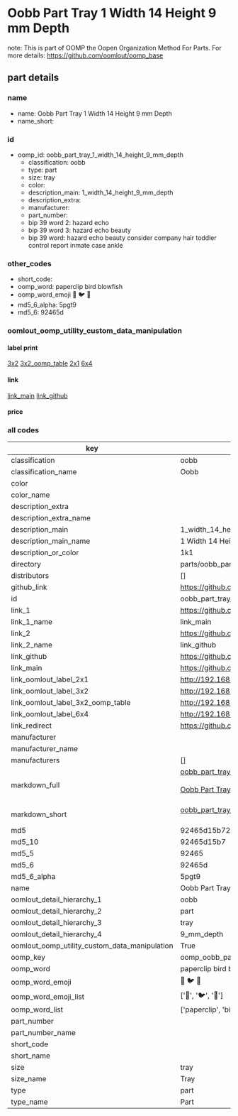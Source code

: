 # Oobb Part Tray 1 Width 14 Height 9 mm Depth  

note: This is part of OOMP the Oopen Organization Method For Parts. For more details: https://github.com/oomlout/oomp_base

##  part details
  







### name
* name: Oobb Part Tray 1 Width 14 Height 9 mm Depth
* name_short: 
### id
* oomp_id: oobb_part_tray_1_width_14_height_9_mm_depth
  * classification: oobb
  * type: part
  * size: tray
  * color: 
  * description_main: 1_width_14_height_9_mm_depth
  * description_extra: 
  * manufacturer: 
  * part_number: 
  * bip 39 word 2: hazard echo
  * bip 39 word 3: hazard echo beauty
  * bip 39 word: hazard echo beauty consider company hair toddler control report inmate case ankle

### other_codes
* short_code: 
* oomp_word: paperclip bird blowfish
* oomp_word_emoji :paperclip: :bird: :blowfish:
* md5_6_alpha: 5pgt9
* md5_6: 92465d






### oomlout_oomp_utility_custom_data_manipulation
#### label print
[3x2](http://192.168.1.245:1112/?label=oomp%205pgt9)
[3x2_oomp_table](http://192.168.1.108:1112/?label=oomp%205pgt9)
[2x1](http://192.168.1.242:1112/?label=oomp%205pgt9)
[6x4](http://192.168.1.55:1112/?label=oomp%205pgt9)    

#### link

[link_main](https://github.com/oomlout/oomlout_oomp_version_1_messy/tree/main/parts/oobb_part_tray_1_width_14_height_9_mm_depth) [link_github](https://github.com/oomlout/oomlout_oomp_version_1_messy/tree/main/parts/oobb_part_tray_1_width_14_height_9_mm_depth)                             

#### price







### all codes 
| key | value |  
| --- | --- |  
| classification | oobb |  
| classification_name | Oobb |  
| color |  |  
| color_name |  |  
| description_extra |  |  
| description_extra_name |  |  
| description_main | 1_width_14_height_9_mm_depth |  
| description_main_name | 1 Width 14 Height 9 mm Depth |  
| description_or_color | 1k1 |  
| directory | parts/oobb_part_tray_1_width_14_height_9_mm_depth |  
| distributors | [] |  
| github_link | https://github.com/oomlout/oomlout_oomp_part_src/tree/main/parts/oobb_part_tray_1_width_14_height_9_mm_depth |  
| id | oobb_part_tray_1_width_14_height_9_mm_depth |  
| link_1 | https://github.com/oomlout/oomlout_oomp_version_1_messy/tree/main/parts/oobb_part_tray_1_width_14_height_9_mm_depth |  
| link_1_name | link_main |  
| link_2 | https://github.com/oomlout/oomlout_oomp_version_1_messy/tree/main/parts/oobb_part_tray_1_width_14_height_9_mm_depth |  
| link_2_name | link_github |  
| link_github | https://github.com/oomlout/oomlout_oomp_version_1_messy/tree/main/parts/oobb_part_tray_1_width_14_height_9_mm_depth |  
| link_main | https://github.com/oomlout/oomlout_oomp_version_1_messy/tree/main/parts/oobb_part_tray_1_width_14_height_9_mm_depth |  
| link_oomlout_label_2x1 | http://192.168.1.242:1112/?label=oomp%205pgt9 |  
| link_oomlout_label_3x2 | http://192.168.1.245:1112/?label=oomp%205pgt9 |  
| link_oomlout_label_3x2_oomp_table | http://192.168.1.108:1112/?label=oomp%205pgt9 |  
| link_oomlout_label_6x4 | http://192.168.1.55:1112/?label=oomp%205pgt9 |  
| link_redirect | https://github.com/oomlout/oomlout_oomp_version_1_messy/tree/main/parts/oobb_part_tray_1_width_14_height_9_mm_depth |  
| manufacturer |  |  
| manufacturer_name |  |  
| manufacturers | [] |  
| markdown_full | [oobb_part_tray_1_width_14_height_9_mm_depth](none)<br>[](none)<br>[Oobb Part Tray 1 Width 14 Height 9 Mm Depth](none)<br><br> |  
| markdown_short | [oobb_part_tray_1_width_14_height_9_mm_depth](none)<br><br> |  
| md5 | 92465d15b72f7c6da11742f427517b4f |  
| md5_10 | 92465d15b7 |  
| md5_5 | 92465 |  
| md5_6 | 92465d |  
| md5_6_alpha | 5pgt9 |  
| name | Oobb Part Tray 1 Width 14 Height 9 mm Depth |  
| oomlout_detail_hierarchy_1 | oobb |  
| oomlout_detail_hierarchy_2 | part |  
| oomlout_detail_hierarchy_3 | tray |  
| oomlout_detail_hierarchy_4 | 9_mm_depth |  
| oomlout_oomp_utility_custom_data_manipulation | True |  
| oomp_key | oomp_oobb_part_tray_1_width_14_height_9_mm_depth |  
| oomp_word | paperclip bird blowfish |  
| oomp_word_emoji | :paperclip: :bird: :blowfish: |  
| oomp_word_emoji_list | [':paperclip:', ':bird:', ':blowfish:'] |  
| oomp_word_list | ['paperclip', 'bird', 'blowfish'] |  
| part_number |  |  
| part_number_name |  |  
| short_code |  |  
| short_name |  |  
| size | tray |  
| size_name | Tray |  
| type | part |  
| type_name | Part |  
